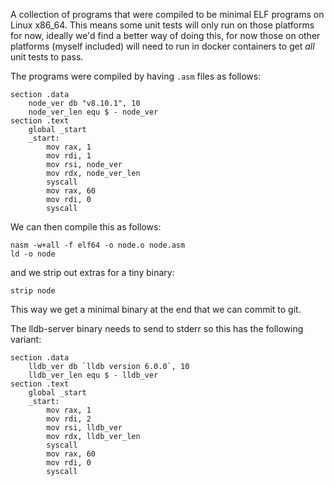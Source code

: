 A collection of programs that were compiled to be minimal ELF programs on Linux x86_64. This means some unit tests will only run on those platforms for now, ideally we'd find a better way of doing this, for now those on other platforms (myself included) will need to run in docker containers to get *all* unit tests to pass.

The programs were compiled by having `.asm` files as follows:
```
section .data
    node_ver db "v8.10.1", 10
    node_ver_len equ $ - node_ver
section .text
    global _start
    _start:
        mov rax, 1
        mov rdi, 1
        mov rsi, node_ver
        mov rdx, node_ver_len
        syscall
        mov rax, 60
        mov rdi, 0
        syscall
```
We can then compile this as follows:
```
nasm -w+all -f elf64 -o node.o node.asm
ld -o node
```
and we strip out extras for a tiny binary:
```
strip node
```
This way we get a minimal binary at the end that we can commit to git.

The lldb-server binary needs to send to stderr so this has the following variant:
```
section .data
    lldb_ver db `lldb version 6.0.0`, 10
    lldb_ver_len equ $ - lldb_ver
section .text
    global _start
    _start:
        mov rax, 1
        mov rdi, 2
        mov rsi, lldb_ver
        mov rdx, lldb_ver_len
        syscall
        mov rax, 60
        mov rdi, 0
        syscall
```
